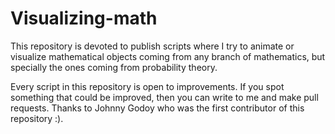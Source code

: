 # Visualizing-math
 This repository is devoted to publish scripts where I try to animate or visualize mathematical objects coming from any branch of mathematics, but specially the ones coming from probability theory.
 
 Every script in this repository is open to improvements. If you spot something that could be improved, then you can write to me and make pull requests.
 Thanks to Johnny Godoy who was the first contributor of this repository :).
